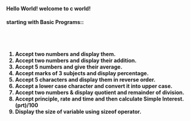 <h4>Hello World! welcome to c world!<h4>                    starting with Basic Programs::<h4><br><br>
  
  
1. Accept two numbers and display them.<Br>
2. Accept two numbers and display their addition.<Br>
3. Accept 5 numbers and give their average.<Br>
4. Accept marks of 3 subjects and display percentage.<Br>
5. Accept 5 characters and display them in reverse order.<Br>
6. Accept a lower case character and convert it into upper case.<Br>
7. Accept two numbers & display quotient and remainder of division.<Br>
8. Accept principle, rate and time and then calculate Simple Interest. (p*r*t)/100<Br>
9. Display the size of variable using sizeof operator.<Br>
